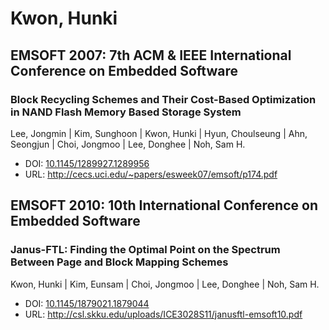 # Kwon, Hunki

## EMSOFT 2007: 7th ACM & IEEE International Conference on Embedded Software

### Block Recycling Schemes and Their Cost-Based Optimization in NAND Flash Memory Based Storage System
Lee, Jongmin | Kim, Sunghoon | Kwon, Hunki | Hyun, Choulseung | Ahn, Seongjun | Choi, Jongmoo | Lee, Donghee | Noh, Sam H.
* DOI: [10.1145/1289927.1289956](https://doi.org/10.1145/1289927.1289956)
* URL: <http://cecs.uci.edu/~papers/esweek07/emsoft/p174.pdf>

## EMSOFT 2010: 10th International Conference on Embedded Software

### Janus-FTL: Finding the Optimal Point on the Spectrum Between Page and Block Mapping Schemes
Kwon, Hunki | Kim, Eunsam | Choi, Jongmoo | Lee, Donghee | Noh, Sam H.
* DOI: [10.1145/1879021.1879044](https://doi.org/10.1145/1879021.1879044)
* URL: <http://csl.skku.edu/uploads/ICE3028S11/janusftl-emsoft10.pdf>


